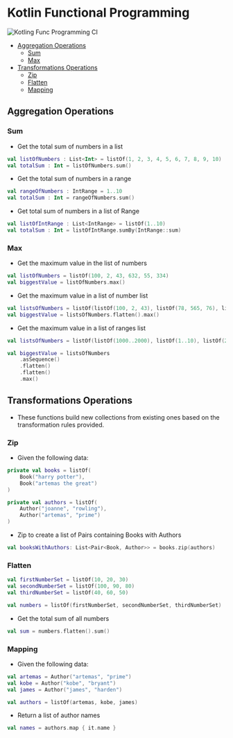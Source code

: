 # Kotlin Functional Programming

![Kotling Func Programming CI](https://github.com/Artemas-Muzanenhamo/kotlin-functional-programming/workflows/Kotling%20Func%20Programming%20CI/badge.svg?branch=develop)

<!--ts-->
* [Aggregation Operations](#aggregation-operations)
    * [Sum](#sum)
    * [Max](#max)
* [Transformations Operations](#transformations-operations)
    * [Zip](#zip)
    * [Flatten](#flatten)
    * [Mapping](#mapping)
<!--te-->

## Aggregation Operations

### Sum
- Get the total sum of numbers in a list
```kotlin
val listOfNumbers : List<Int> = listOf(1, 2, 3, 4, 5, 6, 7, 8, 9, 10)
val totalSum : Int = listOfNumbers.sum()
```

- Get the total sum of numbers in a range
```kotlin
val rangeOfNumbers : IntRange = 1..10
val totalSum : Int = rangeOfNumbers.sum()
```

- Get total sum of numbers in a list of Range
```kotlin
val listOfIntRange : List<IntRange> = listOf(1..10)
val totalSum : Int = listOfIntRange.sumBy(IntRange::sum)
```

### Max
- Get the maximum value in the list of numbers
```kotlin
val listOfNumbers = listOf(100, 2, 43, 632, 55, 334)
val biggestValue = listOfNumbers.max()
```

- Get the maximum value in a list of number list
```kotlin
val listsOfNumbers = listOf(listOf(100, 2, 43), listOf(78, 565, 76), listOf(67, 443, 98))
val biggestValue = listsOfNumbers.flatten().max()
```

- Get the maximum value in a list of ranges list
```kotlin
val listsOfNumbers = listOf(listOf(1000..2000), listOf(1..10), listOf(200..300), listOf(5..7))

val biggestValue = listsOfNumbers
    .asSequence()
    .flatten()
    .flatten()
    .max()
```
## Transformations Operations
- These functions build new collections from existing ones based on the transformation rules provided.

### Zip
- Given the following data: 

```kotlin
private val books = listOf(
    Book("harry potter"),
    Book("artemas the great")
)

private val authors = listOf(
    Author("joanne", "rowling"),
    Author("artemas", "prime")
)
```

- Zip to create a list of Pairs containing Books with Authors

```kotlin
val booksWithAuthors: List<Pair<Book, Author>> = books.zip(authors)
```

### Flatten
```kotlin
val firstNumberSet = listOf(10, 20, 30)
val secondNumberSet = listOf(100, 90, 80)
val thirdNumberSet = listOf(40, 60, 50)

val numbers = listOf(firstNumberSet, secondNumberSet, thirdNumberSet)
```

- Get the total sum of all numbers

```kotlin
val sum = numbers.flatten().sum()
```

### Mapping

- Given the following data:
```kotlin
val artemas = Author("artemas", "prime")
val kobe = Author("kobe", "bryant")
val james = Author("james", "harden")

val authors = listOf(artemas, kobe, james)
```

- Return a list of author names

```kotlin
val names = authors.map { it.name }
```